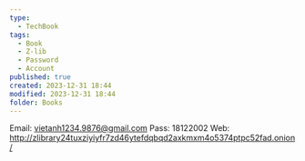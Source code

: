 ```yaml
---
type:
  - TechBook
tags:
  - Book
  - Z-lib
  - Password
  - Account
published: true
created: 2023-12-31 18:44
modified: 2023-12-31 18:44
folder: Books
---
```

Email: vietanh1234.9876@gmail.com
Pass: 18122002
Web: http://zlibrary24tuxziyiyfr7zd46ytefdqbqd2axkmxm4o5374ptpc52fad.onion/

